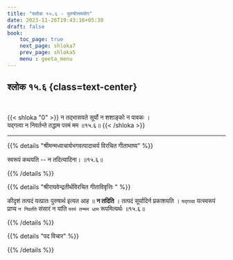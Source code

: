 ```yaml
---
title: "श्लोक १५.६ - पुरुषोत्तमयोग"
date: 2023-11-26T19:43:16+05:30
draft: false
book:
    toc_page: true
    next_page: shloka7
    prev_page: shloka5
    menu : geeta_menu
---
```




## श्लोक १५.६ {class=text-center}

<br/>

{{< shloka  "0"  >}}
न तद्भासयते सूर्यो न शशाङ्को न पावकः ।  
यद्गत्वा न निवर्तन्ते तद्धाम परमं मम ॥१५.६॥
{{< /shloka >}}

---


{{% details "श्रीमन्मध्वाचार्यभगवत्पादाचर्य विरचित  गीताभाष्य" %}}

स्वरूपं कथयति -- न तदित्यादिना। ॥१५.६॥

{{% /details %}}



{{% details "श्रीराघवेन्द्रतीर्थविरचित गीताविवृत्तिः " %}}

कीदृशं तत्पदं यत्प्रातः पुरुषार्थ इत्यत आह ॥ 
**न तदिति** । तत्पदं सूर्यादिर्न
प्रकाशयति । `यद्गत्वा` यत्स्वरूपं प्राप्य 
`न निवर्तंते` संसारं न यांति `परमं तन्मम धाम`
रूपमित्यर्थः ॥१५.६॥

{{% /details %}}



{{% details "पद विचार" %}}


{{% /details %}}
